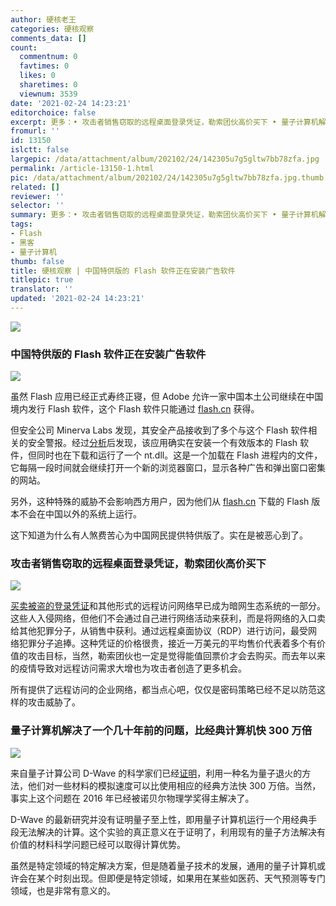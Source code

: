 ```yaml
---
author: 硬核老王
categories: 硬核观察
comments_data: []
count:
  commentnum: 0
  favtimes: 0
  likes: 0
  sharetimes: 0
  viewnum: 3539
date: '2021-02-24 14:23:21'
editorchoice: false
excerpt: 更多：• 攻击者销售窃取的远程桌面登录凭证，勒索团伙高价买下 • 量子计算机解决了一个几十年前的问题，比经典计算机快 300 万倍
fromurl: ''
id: 13150
islctt: false
largepic: /data/attachment/album/202102/24/142305u7g5gltw7bb78zfa.jpg
permalink: /article-13150-1.html
pic: /data/attachment/album/202102/24/142305u7g5gltw7bb78zfa.jpg.thumb.jpg
related: []
reviewer: ''
selector: ''
summary: 更多：• 攻击者销售窃取的远程桌面登录凭证，勒索团伙高价买下 • 量子计算机解决了一个几十年前的问题，比经典计算机快 300 万倍
tags:
- Flash
- 黑客
- 量子计算机
thumb: false
title: 硬核观察 | 中国特供版的 Flash 软件正在安装广告软件
titlepic: true
translator: ''
updated: '2021-02-24 14:23:21'
---
```


![](/data/attachment/album/202102/24/142305u7g5gltw7bb78zfa.jpg)


### 中国特供版的 Flash 软件正在安装广告软件


![](/data/attachment/album/202102/24/142109fyr15yy39055y929.jpg)


虽然 Flash 应用已经正式寿终正寝，但 Adobe 允许一家中国本土公司继续在中国境内发行 Flash 软件，这个 Flash 软件只能通过 [flash.cn](http://flash.cn/) 获得。


但安全公司 Minerva Labs 发现，其安全产品接收到了多个与这个 Flash 软件相关的安全警报。经过[分析](https://blog.minerva-labs.com/the-curious-case-of-flashhelperservice-0)后发现，该应用确实在安装一个有效版本的 Flash 软件，但同时也在下载和运行了一个 nt.dll。这是一个加载在 Flash 进程内的文件，它每隔一段时间就会继续打开一个新的浏览器窗口，显示各种广告和弹出窗口密集的网站。


另外，这种特殊的威胁不会影响西方用户，因为他们从 [flash.cn](http://flash.cn/) 下载的 Flash 版本不会在中国以外的系统上运行。


这下知道为什么有人煞费苦心为中国网民提供特供版了。实在是被恶心到了。


### 攻击者销售窃取的远程桌面登录凭证，勒索团伙高价买下


![](/data/attachment/album/202102/24/142132fex37k7g2qiikatc.jpg)


[买卖被盗的登录凭证](https://www.zdnet.com/article/these-hackers-sell-network-logins-to-the-highest-bidder-and-ransomware-gangs-are-buying/)和其他形式的远程访问网络早已成为暗网生态系统的一部分。这些人入侵网络，但他们不会通过自己进行网络活动来获利，而是将网络的入口卖给其他犯罪分子，从销售中获利。通过远程桌面协议（RDP）进行访问，最受网络犯罪分子追捧。这种凭证的价格很贵，接近一万美元的平均售价代表着多个有价值的攻击目标，当然，勒索团伙也一定是觉得能值回票价才会去购买。而去年以来的疫情导致对远程访问需求大增也为攻击者创造了更多机会。


所有提供了远程访问的企业网络，都当点心吧，仅仅是密码策略已经不足以防范这样的攻击威胁了。


### 量子计算机解决了一个几十年前的问题，比经典计算机快 300 万倍


![](/data/attachment/album/202102/24/142151t6yt1lly2r3b1g26.jpg)


来自量子计算公司 D-Wave 的科学家们已经[证明](https://www.globenewswire.com/news-release/2021/02/18/2177749/0/en/D-Wave-Demonstrates-Performance-Advantage-in-Quantum-Simulation-of-Exotic-Magnetism.html)，利用一种名为量子退火的方法，他们对一些材料的模拟速度可以比使用相应的经典方法快 300 万倍。当然，事实上这个问题在 2016 年已经被诺贝尔物理学奖得主解决了。


D-Wave 的最新研究并没有证明量子至上性，即用量子计算机运行一个用经典手段无法解决的计算。这个实验的真正意义在于证明了，利用现有的量子方法解决有价值的材料科学问题已经可以取得计算优势。


虽然是特定领域的特定解决方案，但是随着量子技术的发展，通用的量子计算机或许会在某个时刻出现。但即便是特定领域，如果用在某些如医药、天气预测等专门领域，也是非常有意义的。